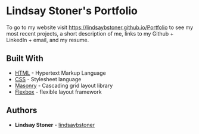# Lindsay Stoner's Portfolio
To go to my website visit https://lindsaybstoner.github.io/Portfolio to see my most recent projects, a short description of me, links to my Github + LinkedIn + email, and my resume. 

## Built With
* [HTML](https://developer.mozilla.org/en-US/docs/Web/Guide/HTML/HTML5) - Hypertext Markup Language
* [CSS](https://developer.mozilla.org/en-US/docs/Web/CSS) - Stylesheet language
* [Masonry](https://masonry.desandro.com/) - Cascading grid layout library
* [Flexbox](https://css-tricks.com/snippets/css/a-guide-to-flexbox/) - flexible layout framework

## Authors
* **Lindsay Stoner** - [lindsaybstoner](https://github.com/lindsaybstoner)

